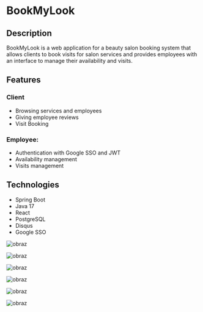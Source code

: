# BookMyLook

## Description

BookMyLook is a web application for a beauty salon booking system that allows clients to book visits for salon services
and provides employees with an interface to manage their availability and visits.

## Features

### Client

- Browsing services and employees
- Giving employee reviews
- Visit Booking

### Employee:
- Authentication with Google SSO and JWT
- Availability management
- Visits management

## Technologies
- Spring Boot
- Java 17
- React
- PostgreSQL
- Disqus
- Google SSO

![obraz](https://github.com/nowickamagdalena/book-my-look/assets/92267698/dcc32dc4-4854-4144-bcfc-046008f4ec5d)

![obraz](https://github.com/nowickamagdalena/book-my-look/assets/92267698/6ee19051-d364-46c8-8d41-269d885d417a)

![obraz](https://github.com/nowickamagdalena/book-my-look/assets/92267698/c182335d-49ad-4aec-96fe-b51c2d29cc2d)


![obraz](https://github.com/nowickamagdalena/book-my-look/assets/92267698/22d77b37-e059-47ad-8c2a-7bc90e0ec503)


![obraz](https://github.com/nowickamagdalena/book-my-look/assets/92267698/68d48e65-ab57-4b64-954a-3aeb3521d03c)


![obraz](https://github.com/nowickamagdalena/book-my-look/assets/92267698/946fb9e0-c4be-4942-b61c-1a641c269577)




